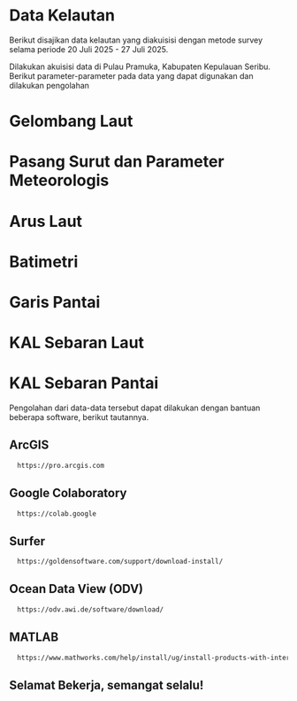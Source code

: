 # Data Kelautan

Berikut disajikan data kelautan yang diakuisisi dengan metode survey selama periode 20 Juli 2025 - 27 Juli 2025. 

Dilakukan akuisisi data di Pulau Pramuka, Kabupaten Kepulauan Seribu. Berikut parameter-parameter pada data yang dapat digunakan dan dilakukan pengolahan

# Gelombang Laut
# Pasang Surut dan Parameter Meteorologis
# Arus Laut
# Batimetri
# Garis Pantai
# KAL Sebaran Laut
# KAL Sebaran Pantai

Pengolahan dari data-data tersebut dapat dilakukan dengan bantuan beberapa software, berikut tautannya.

## ArcGIS
```bash
  https://pro.arcgis.com
```
## Google Colaboratory
```bash
  https://colab.google
```
## Surfer
```bash
  https://goldensoftware.com/support/download-install/
```
## Ocean Data View (ODV)
```bash
  https://odv.awi.de/software/download/
```
## MATLAB
```bash
  https://www.mathworks.com/help/install/ug/install-products-with-internet-connection.html
```

## Selamat Bekerja, semangat selalu!



